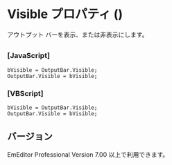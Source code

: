 # Visible プロパティ ()

アウトプット バーを表示、または非表示にします。

## 

### \[JavaScript\]

```
bVisible = OutputBar.Visible;
OutputBar.Visible = bVisible;
```

### \[VBScript\]

```
bVisible = OutputBar.Visible;
OutputBar.Visible = bVisible;
```

## バージョン

EmEditor Professional Version 7.00 以上で利用できます。
